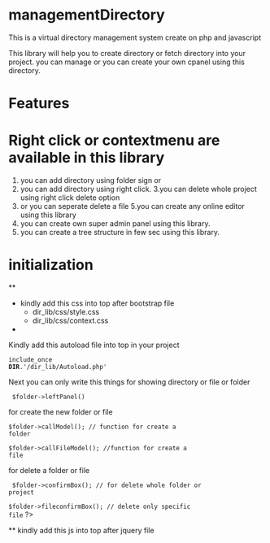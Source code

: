 # managementDirectory
This is a virtual directory management system create on php and javascript

This library will help you to create directory or fetch directory into your project.
you can manage or you can create your own cpanel using this directory.
# Features
# Right click or contextmenu are available in this library
1. you can add directory using folder sign or
2. you can add directory using right click.
3.you can delete whole project using right click delete option
4. or you can seperate delete a file
5.you can create any online editor using this library
6. you can create own super admin panel using this library.
7. you can create a tree structure in few sec using this library.

# initialization
**
<ul><li>kindly add this css into top after bootstrap file
  <ul><li> dir_lib/css/style.css </li>
  <li> dir_lib/css/context.css </li></ul><li></ul>

<p>Kindly add this autoload file into top in your project</p>
    
   <code>include_once __DIR__.'/dir_lib/Autoload.php'</code>
  
<p>Next you can only write this things for showing directory or file or folder</p>
  
  <code> $folder->leftPanel()</code>

<p>for create the new folder or file </p>
  
   <code>$folder->callModel(); // function for create a folder</code>
     
   <code>$folder->callFileModel(); //function for create a file</code>
  
<p>for delete a folder or file </p>

   <code> $folder->confirmBox(); // for delete whole folder or project</code>
    
   <code>$folder->fileconfirmBox(); // delete only specific file</code>
 ?>

<p>** kindly add this js into top after jquery file</p>

<code><script src="/dir_lib/js/foldertree.js"></script></code>
